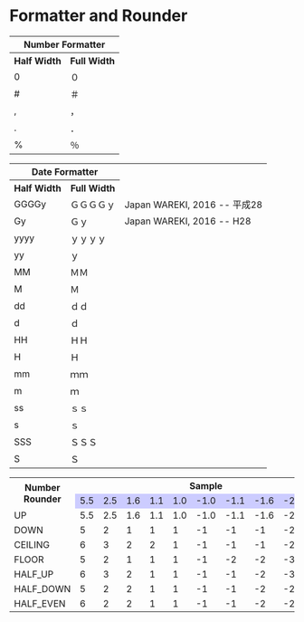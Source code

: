 <H1>Formatter and Rounder</H1>

<table>
<tr><th colspan=2>Number Formatter</th></tr>
<tr><th>Half Width</th><th>Full Width</th></tr>
<tr><td>0</td><td>０</td></tr>
<tr><td>#</td><td>＃</td></tr>
<tr><td>,</td><td>，</td></tr>
<tr><td>.</td><td>．</td></tr>
<tr><td>%</td><td>％</td></tr>
</table>

<table>
<tr><th colspan=2>Date Formatter</th></tr>
<tr><th>Half Width</th><th>Full Width</th></tr>
<tr><td>GGGGy</td><td>ＧＧＧＧｙ</td><td>Japan WAREKI, 2016 -- 平成28</td></tr>
<tr><td>Gy</td><td>Ｇｙ</td><td>Japan WAREKI, 2016 -- H28</td></tr>
<tr><td>yyyy</td><td>ｙｙｙｙ</td></tr>
<tr><td>yy</td><td>ｙ</td></tr>
<tr><td>MM</td><td>ＭＭ</td></tr>
<tr><td>M</td><td>Ｍ</td></tr>
<tr><td>dd</td><td>ｄｄ</td></tr>
<tr><td>d</td><td>ｄ</td></tr>
<tr><td>HH</td><td>ＨＨ</td></tr>
<tr><td>H</td><td>Ｈ</td></tr>
<tr><td>mm</td><td>ｍｍ</td></tr>
<tr><td>m</td><td>ｍ</td></tr>
<tr><td>ss</td><td>ｓｓ</td></tr>
<tr><td>s</td><td>ｓ</td></tr>
<tr><td>SSS</td><td>ＳＳＳ</td></tr>
<tr><td>S</td><td>Ｓ</td></tr>
</table>

<table>
<tr><th rowspan=2>Number Rounder</th><th colspan=10>Sample</th></tr>
<tr BGCOLOR="#CCCCFF" CLASS="TableHeadingColor">
	<td>5.5</td><td>2.5</td><td>1.6</td><td>1.1</td><td>1.0</td><td>-1.0</td><td>-1.1</td><td>-1.6</td><td>-2.5</td><td>-5.5</td>
</tr>
<tr><td>UP</td>		<td>5.5</td><td>2.5</td><td>1.6</td><td>1.1</td><td>1.0</td><td>-1.0</td><td>-1.1</td><td>-1.6</td><td>-2.5</td><td>-5.5</td>	</tr>
<tr><td>DOWN</td>	<td>5</td><td>2</td><td>1</td><td>1</td><td>1</td><td>-1</td><td>-1</td><td>-1</td><td>-2</td><td>-5</td>	</tr>
<tr><td>CEILING</td>	<td>6</td><td>3</td><td>2</td><td>2</td><td>1</td><td>-1</td><td>-1</td><td>-1</td><td>-2</td><td>-5</td>	</tr>
<tr><td>FLOOR</td>	<td>5</td><td>2</td><td>1</td><td>1</td><td>1</td><td>-1</td><td>-2</td><td>-2</td><td>-3</td><td>-6</td>	</tr>
<tr><td>HALF_UP</td>	<td>6</td><td>3</td><td>2</td><td>1</td><td>1</td><td>-1</td><td>-1</td><td>-2</td><td>-3</td><td>-6</td>	</tr>
<tr><td>HALF_DOWN</td>	<td>5</td><td>2</td><td>2</td><td>1</td><td>1</td><td>-1</td><td>-1</td><td>-2</td><td>-2</td><td>-5</td>	</tr>
<tr><td>HALF_EVEN</td>	<td>6</td><td>2</td><td>2</td><td>1</td><td>1</td><td>-1</td><td>-1</td><td>-2</td><td>-2</td><td>-6</td>	</tr>

</table>

